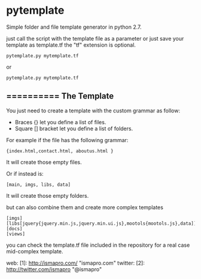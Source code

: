 pytemplate
==========

Simple folder and file template generator in python 2.7.

just call the script with the template file as a parameter or just save your template as template.tf the "tf" extension is optional.

```
pytemplate.py mytemplate.tf
```
or 
```
pytemplate.py mytemplate.tf
```

==========
The Template
------------

You just need to create a template with the custom grammar as follow:

* Braces {} let you define a list of files.
* Square [] bracket let you define a list of folders.

For example if the file has the following grammar:
```
{index.html,contact.html, aboutus.html }
```
It will create those empty files.

Or if instead is:
```
[main, imgs, libs, data]
```
It will create those empty folders.

but can also combine them and create more complex templates
```
[imgs]
[libs[jquery{jquery.min.js,jquery.min.ui.js},mootols{mootols.js},data]]
[docs]
[views]
```

you can check the template.tf file included in the repository for a real case mid-complex template.

web: [1]: http://ismapro.com/  "ismapro.com"
twitter: [2]: http://twitter.com/ismapro  "@ismapro"

